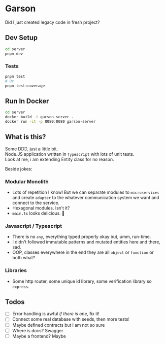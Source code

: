 # Garson

Did I just created legacy code in fresh project?

## Dev Setup

```sh
cd server
pnpm dev
```

### Tests

```sh
pnpm test
# Or
pnpm test:coverage
```
## Run In Docker

```sh
cd server
docker build -t garson-server .
docker run -it -p 8080:8080 garson-server
```

## What is this?

Some DDD, just a little bit.  
Node.JS application written in `Typescript` with lots of unit tests.  
Look at me, i am extending Entity class for no reason.

Beside jokes:

### Modular Monolith

- Lots of repetition I know! But we can separate modules to `microservices` and create `adapter` to the whatever communication system we want and connect to the service.
- Hexagonal modules. Isn't it?
- `main.ts` looks delicious. 🥞

### Javascript / Typescript

- There is no `any`, everything typed properly okay but, umm, run-time.
- I didn't followed immutable patterns and mutated entities here and there, sad.
- OOP, classes everywhere in the end they are all `object` or `function` or both what?

### Libraries

- Some http router, some unique id library, some verification library so `express`.

## Todos

- [ ] Error handling is awful _if there is one_, fix it!
- [ ] Connect some real database with seeds, then more tests!
- [ ] Maybe defined contracts but i am not so sure
- [ ] Where is docs? Swagger
- [ ] Maybe a frontend? Maybe
